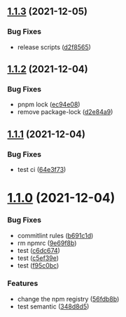 ## [1.1.3](https://github.com/STPace/ts-lib-template/compare/v1.1.2...v1.1.3) (2021-12-05)


### Bug Fixes

* release scripts ([d2f8565](https://github.com/STPace/ts-lib-template/commit/d2f8565514c254469ba40a97444fee71976435f1))

## [1.1.2](https://github.com/STPace/ts-lib-template/compare/v1.1.1...v1.1.2) (2021-12-04)


### Bug Fixes

* pnpm lock ([ec94e08](https://github.com/STPace/ts-lib-template/commit/ec94e0884069aa1128dcfcf792fc4c366c719610))
* remove package-lock ([d2e84a9](https://github.com/STPace/ts-lib-template/commit/d2e84a9a6c743f9e840e16608aaca02c438ec31d))

## [1.1.1](https://github.com/STPace/ts-lib-template/compare/v1.1.0...v1.1.1) (2021-12-04)


### Bug Fixes

* test ci ([64e3f73](https://github.com/STPace/ts-lib-template/commit/64e3f7348358bfc8343ab8e719bcaead922a4614))

# [1.1.0](https://github.com/STPace/ts-lib-template/compare/v1.0.0...v1.1.0) (2021-12-04)


### Bug Fixes

* commitlint rules ([b691c1d](https://github.com/STPace/ts-lib-template/commit/b691c1d0c820d2648be2019cabf20f2d011e24e3))
* rm npmrc ([9e69f8b](https://github.com/STPace/ts-lib-template/commit/9e69f8b5b2ce5a00d68e0f693b8d28edb8f1a9d9))
* test ([c6dc674](https://github.com/STPace/ts-lib-template/commit/c6dc674e881551ee040431ae07ecda645f9ca313))
* test ([c5ef39e](https://github.com/STPace/ts-lib-template/commit/c5ef39e1494be8ce233a56daa745b856657ff2de))
* test ([f95c0bc](https://github.com/STPace/ts-lib-template/commit/f95c0bc10a918c38614149cee433911c64ee0650))


### Features

* change the npm registry ([56fdb8b](https://github.com/STPace/ts-lib-template/commit/56fdb8bed07a0b002dcd19d83ddecf6bde0976e9))
* test semantic ([348d8d5](https://github.com/STPace/ts-lib-template/commit/348d8d553f2a755767ab15ed8ddca629706bb45a))
